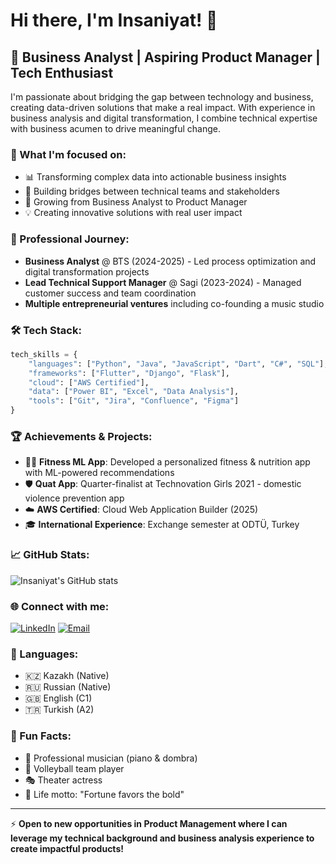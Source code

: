 # Hi there, I'm Insaniyat! 👋

## 🚀 Business Analyst | Aspiring Product Manager | Tech Enthusiast

I'm passionate about bridging the gap between technology and business, creating data-driven solutions that make a real impact. With experience in business analysis and digital transformation, I combine technical expertise with business acumen to drive meaningful change.

### 🎯 What I'm focused on:
- 📊 Transforming complex data into actionable business insights
- 🤝 Building bridges between technical teams and stakeholders
- 🌱 Growing from Business Analyst to Product Manager
- 💡 Creating innovative solutions with real user impact

### 💼 Professional Journey:
- **Business Analyst** @ BTS (2024-2025) - Led process optimization and digital transformation projects
- **Lead Technical Support Manager** @ Sagi (2023-2024) - Managed customer success and team coordination
- **Multiple entrepreneurial ventures** including co-founding a music studio

### 🛠️ Tech Stack:
```python
tech_skills = {
    "languages": ["Python", "Java", "JavaScript", "Dart", "C#", "SQL"],
    "frameworks": ["Flutter", "Django", "Flask"],
    "cloud": ["AWS Certified"],
    "data": ["Power BI", "Excel", "Data Analysis"],
    "tools": ["Git", "Jira", "Confluence", "Figma"]
}
```

### 🏆 Achievements & Projects:
- 🏃‍♀️ **Fitness ML App**: Developed a personalized fitness & nutrition app with ML-powered recommendations
- 🛡️ **Quat App**: Quarter-finalist at Technovation Girls 2021 - domestic violence prevention app
- ☁️ **AWS Certified**: Cloud Web Application Builder (2025)
- 🎓 **International Experience**: Exchange semester at ODTÜ, Turkey

### 📈 GitHub Stats:
![Insaniyat's GitHub stats](https://github-readme-stats.vercel.app/api?username=Ssberry19&show_icons=true&theme=radical)

### 🌐 Connect with me:
[![LinkedIn](https://img.shields.io/badge/LinkedIn-0077B5?style=for-the-badge&logo=linkedin&logoColor=white)](https://linkedin.com/in/insaniyat-tungushpayeva)
[![Email](https://img.shields.io/badge/Email-D14836?style=for-the-badge&logo=gmail&logoColor=white)](mailto:insaniyat.tungushpayeva@gmail.com)

### 💬 Languages:
- 🇰🇿 Kazakh (Native)
- 🇷🇺 Russian (Native)  
- 🇬🇧 English (C1)
- 🇹🇷 Turkish (A2)

### 🎵 Fun Facts:
- 🎹 Professional musician (piano & dombra)
- 🏐 Volleyball team player
- 🎭 Theater actress
- 💙 Life motto: "Fortune favors the bold"

---

⚡ **Open to new opportunities in Product Management where I can leverage my technical background and business analysis experience to create impactful products!**
